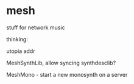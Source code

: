 # mesh
stuff for network music


thinking:

utopia addr

MeshSynthLib, allow syncing synthdesclib?

MeshMono - start a new monosynth on a server